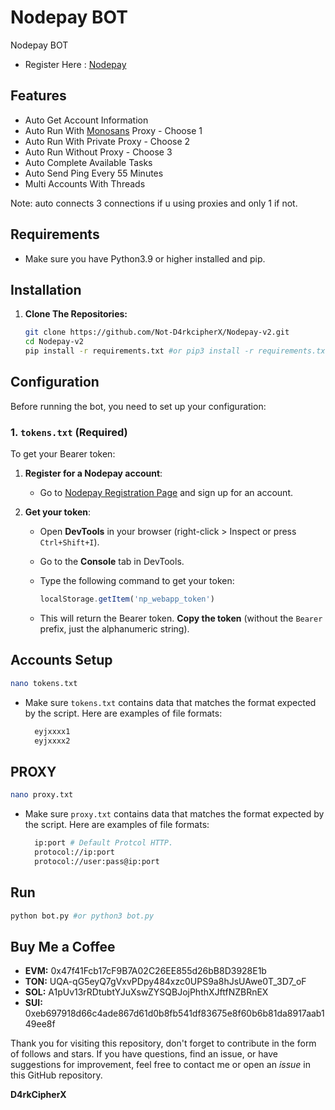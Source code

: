 # Nodepay BOT
Nodepay BOT

- Register Here : [Nodepay](https://app.nodepay.ai/register?ref=88pnjPEUkN9Dtxg)

## Features

  - Auto Get Account Information
  - Auto Run With [Monosans](https://raw.githubusercontent.com/monosans/proxy-list/main/proxies/all.txt) Proxy - Choose 1
  - Auto Run With Private Proxy - Choose 2
  - Auto Run Without Proxy - Choose 3
  - Auto Complete Available Tasks
  - Auto Send Ping Every 55 Minutes
  - Multi Accounts With Threads

Note: auto connects 3 connections if u using proxies and only 1 if not.

## Requirements 

- Make sure you have Python3.9 or higher installed and pip.

## Installation 

1. **Clone The Repositories:**
   ```bash
   git clone https://github.com/Not-D4rkcipherX/Nodepay-v2.git
   cd Nodepay-v2
   pip install -r requirements.txt #or pip3 install -r requirements.txt
   ```
   
## Configuration

Before running the bot, you need to set up your configuration:

### 1. `tokens.txt` (Required)

To get your Bearer token:

1. **Register for a Nodepay account**:
   - Go to [Nodepay Registration Page](https://app.nodepay.ai/register?ref=88pnjPEUkN9Dtxg) and sign up for an account.

2. **Get your token**:
   - Open **DevTools** in your browser (right-click > Inspect or press `Ctrl+Shift+I`).
   - Go to the **Console** tab in DevTools.
   - Type the following command to get your token:

     ```javascript
     localStorage.getItem('np_webapp_token')
     ```

   - This will return the Bearer token. **Copy the token** (without the `Bearer` prefix, just the alphanumeric string).


## Accounts Setup
```bash
nano tokens.txt
```
- Make sure `tokens.txt` contains data that matches the format expected by the script. Here are examples of file formats:
  ```bash
    eyjxxxx1
    eyjxxxx2
  ```
  
## PROXY
```bash
nano proxy.txt
```
- Make sure `proxy.txt` contains data that matches the format expected by the script. Here are examples of file formats:
  ```bash
    ip:port # Default Protcol HTTP.
    protocol://ip:port
    protocol://user:pass@ip:port
  ```

## Run

```bash
python bot.py #or python3 bot.py
```

## Buy Me a Coffee

- **EVM:** 0x47f41Fcb17cF9B7A02C26EE855d26bB8D3928E1b
- **TON:** UQA-qG5eyQ7gVxvPDpy484xzc0UPS9a8hJsUAwe0T_3D7_oF
- **SOL:** A1pUv13rRDtubtYJuXswZYSQBJojPhthXJftfNZBRnEX
- **SUI:** 0xeb697918d66c4ade867d61d0b8fb541df83675e8f60b6b81da8917aab149ee8f

Thank you for visiting this repository, don't forget to contribute in the form of follows and stars.
If you have questions, find an issue, or have suggestions for improvement, feel free to contact me or open an *issue* in this GitHub repository.

**D4rkCipherX**
